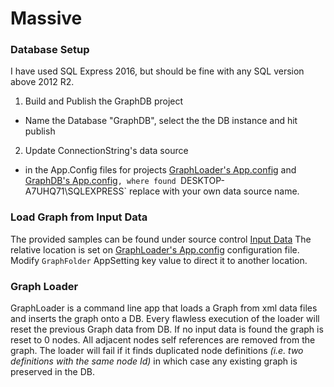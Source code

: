 # Massive

### Database Setup
I have used SQL Express 2016, but should be fine with any SQL version above 2012 R2.

1. Build and Publish the GraphDB project
  - Name the Database "GraphDB", select the the DB instance and hit publish
2. Update ConnectionString's data source
  - in the App.Config files for projects [GraphLoader's App.config](https://github.com/Zefrock/Massive/blob/master/MassiveSolution/GraphLoader/App.config) and [GraphDB's App.config](https://github.com/Zefrock/Massive/blob/master/MassiveSolution/GraphLib/App.Config)`, where found `DESKTOP-A7UHQ71\SQLEXPRESS` replace with your own data source name.

### Load Graph from Input Data
The provided samples can be found under source control [Input Data](https://github.com/Zefrock/Massive/tree/master/InputData)
The relative location is set on [GraphLoader's App.config](https://github.com/Zefrock/Massive/blob/master/MassiveSolution/GraphLoader/App.config) configuration file.
Modify `GraphFolder` AppSetting key value to direct it to another location.

### Graph Loader
GraphLoader is a command line app that loads a Graph from xml data files and inserts the graph onto a DB.
Every flawless execution of the loader will reset the previous Graph data from DB.
If no input data is found the graph is reset to 0 nodes.
All adjacent nodes self references are removed from the graph.
The loader will fail if it finds duplicated node definitions *(i.e. two definitions with the same node Id)* in which case any existing graph is preserved in the DB.
